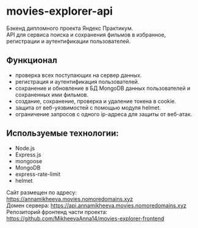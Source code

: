 # movies-explorer-api

Бэкенд дипломного проекта Яндекс Практикум.      
API для сервиса поиска и сохранения фильмов в избранное, регистрации и аутентификации пользователей.  

## Функционал
- проверка всех поступающих на сервер данных.
- регистрация и аутентификация пользователей.
- сохранение и обновление в БД MongoDB данных пользователей и сохраненных ими фильмов.
- создание, сохранение, проверка и удаление токена в cookie.
- защита от веб-уязвимостей с помощью модуля helmet.
- ограничение запросов с одного ip-адреса для защиты от веб-атак.

## Используемые технологии: 
- Node.js
- Express.js
- mongoose
- MongoDB
- express-rate-limit
- helmet

Сайт размещен по адресу: https://annamikheeva.movies.nomoredomains.xyz    
Домен сервера: https://api.annamikheeva.movies.nomoredomains.xyz     
Репозиторий фронтенд части проекта: https://github.com/MikheevaAnna14/movies-explorer-frontend
